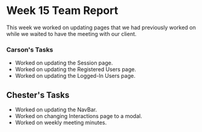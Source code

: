 # Week 15 Team Report

This week we worked on updating pages that we had previously worked on while we waited to have the meeting with our client.

### Carson's Tasks

- Worked on updating the Session page.
- Worked on updating the Registered Users page.
- Worked on updating the Logged-In Users page.

## Chester's Tasks

- Worked on updating the NavBar.
- Worked on changing Interactions page to a modal.
- Worked on weekly meeting minutes.
